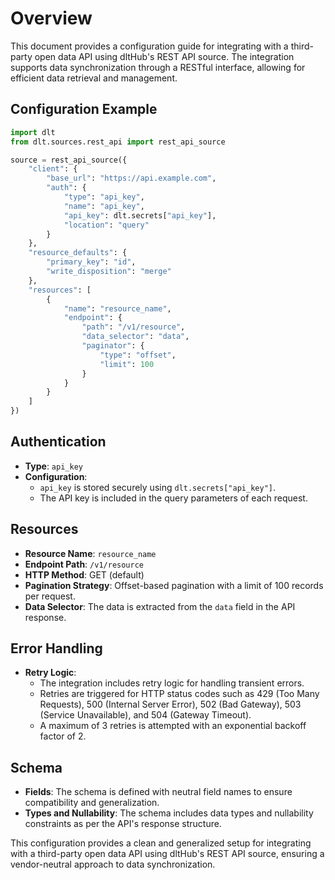 # Overview

This document provides a configuration guide for integrating with a third-party open data API using dltHub's REST API source. The integration supports data synchronization through a RESTful interface, allowing for efficient data retrieval and management.

## Configuration Example

```python
import dlt
from dlt.sources.rest_api import rest_api_source

source = rest_api_source({
    "client": {
        "base_url": "https://api.example.com",
        "auth": {
            "type": "api_key",
            "name": "api_key",
            "api_key": dlt.secrets["api_key"],
            "location": "query"
        }
    },
    "resource_defaults": {
        "primary_key": "id",
        "write_disposition": "merge"
    },
    "resources": [
        {
            "name": "resource_name",
            "endpoint": {
                "path": "/v1/resource",
                "data_selector": "data",
                "paginator": {
                    "type": "offset",
                    "limit": 100
                }
            }
        }
    ]
})
```

## Authentication

- **Type**: `api_key`
- **Configuration**: 
  - `api_key` is stored securely using `dlt.secrets["api_key"]`.
  - The API key is included in the query parameters of each request.

## Resources

- **Resource Name**: `resource_name`
- **Endpoint Path**: `/v1/resource`
- **HTTP Method**: GET (default)
- **Pagination Strategy**: Offset-based pagination with a limit of 100 records per request.
- **Data Selector**: The data is extracted from the `data` field in the API response.

## Error Handling

- **Retry Logic**: 
  - The integration includes retry logic for handling transient errors.
  - Retries are triggered for HTTP status codes such as 429 (Too Many Requests), 500 (Internal Server Error), 502 (Bad Gateway), 503 (Service Unavailable), and 504 (Gateway Timeout).
  - A maximum of 3 retries is attempted with an exponential backoff factor of 2.

## Schema

- **Fields**: The schema is defined with neutral field names to ensure compatibility and generalization.
- **Types and Nullability**: The schema includes data types and nullability constraints as per the API's response structure.

This configuration provides a clean and generalized setup for integrating with a third-party open data API using dltHub's REST API source, ensuring a vendor-neutral approach to data synchronization.